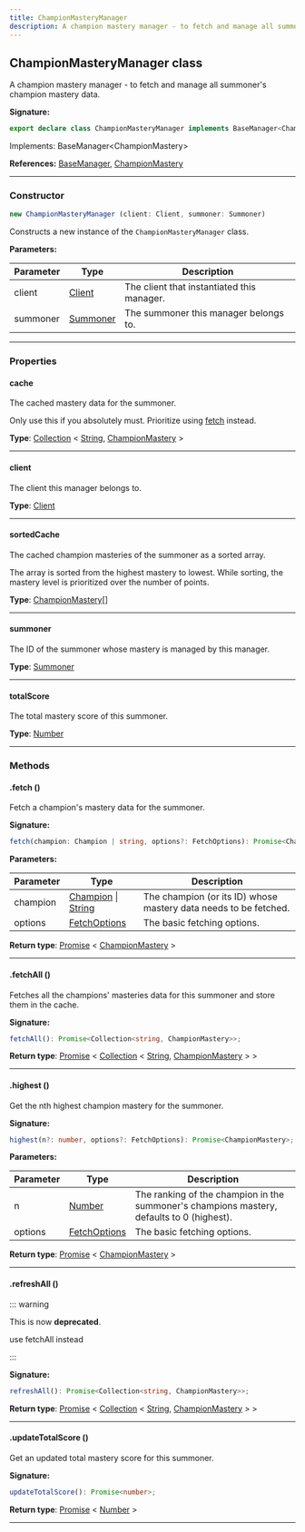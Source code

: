 ```yaml
---
title: ChampionMasteryManager
description: A champion mastery manager - to fetch and manage all summoner's champion mastery data.
---
```


## ChampionMasteryManager class

A champion mastery manager - to fetch and manage all summoner's champion mastery data.

**Signature:**

```ts
export declare class ChampionMasteryManager implements BaseManager<ChampionMastery> 
```

Implements: BaseManager&lt;ChampionMastery&gt;

**References:** [BaseManager](/api/BaseManager.md), [ChampionMastery](/api/ChampionMastery.md)

---

### Constructor

```ts
new ChampionMasteryManager (client: Client, summoner: Summoner)
```

Constructs a new instance of the `ChampionMasteryManager` class.

**Parameters:**

| Parameter | Type | Description |
| --------- | ---- | ----------- |
| client | [Client](/api/Client.md) | The client that instantiated this manager. |
| summoner | [Summoner](/api/Summoner.md) | The summoner this manager belongs to. |
---

### Properties

#### cache

The cached mastery data for the summoner.


Only use this if you absolutely must. Prioritize using [fetch](/api/ChampionMasteryManager.md#fetch) instead.



**Type**: [Collection](https://discord.js.org/#/docs/collection/stable/class/Collection) \< [String](https://developer.mozilla.org/en-US/docs/Web/JavaScript/Reference/Global_Objects/String), [ChampionMastery](/api/ChampionMastery.md) \>

---

#### client

The client this manager belongs to.



**Type**: [Client](/api/Client.md)

---

#### sortedCache

The cached champion masteries of the summoner as a sorted array.


The array is sorted from the highest mastery to lowest. While sorting, the mastery level is prioritized over the number of points.



**Type**: [ChampionMastery](/api/ChampionMastery.md)[]

---

#### summoner

The ID of the summoner whose mastery is managed by this manager.



**Type**: [Summoner](/api/Summoner.md)

---

#### totalScore

The total mastery score of this summoner.



**Type**: [Number](https://developer.mozilla.org/en-US/docs/Web/JavaScript/Reference/Global_Objects/Number)

---

### Methods

#### .fetch ()

Fetch a champion's mastery data for the summoner.




**Signature:**

```ts
fetch(champion: Champion | string, options?: FetchOptions): Promise<ChampionMastery>;
```

**Parameters:**

| Parameter | Type | Description |
| --------- | ---- | ----------- |
| champion | [Champion](/api/Champion.md) \| [String](https://developer.mozilla.org/en-US/docs/Web/JavaScript/Reference/Global_Objects/String) | The champion (or its ID) whose mastery data needs to be fetched. |
| options | [FetchOptions](/api/FetchOptions.md) | The basic fetching options. |

**Return type**: [Promise](https://developer.mozilla.org/en-US/docs/Web/JavaScript/Reference/Global_Objects/Promise) \< [ChampionMastery](/api/ChampionMastery.md) \>

---

#### .fetchAll ()

Fetches all the champions' masteries data for this summoner and store them in the cache.



**Signature:**

```ts
fetchAll(): Promise<Collection<string, ChampionMastery>>;
```


**Return type**: [Promise](https://developer.mozilla.org/en-US/docs/Web/JavaScript/Reference/Global_Objects/Promise) \< [Collection](https://discord.js.org/#/docs/collection/stable/class/Collection) \< [String](https://developer.mozilla.org/en-US/docs/Web/JavaScript/Reference/Global_Objects/String), [ChampionMastery](/api/ChampionMastery.md) \> \>

---

#### .highest ()

Get the nth highest champion mastery for the summoner.




**Signature:**

```ts
highest(n?: number, options?: FetchOptions): Promise<ChampionMastery>;
```

**Parameters:**

| Parameter | Type | Description |
| --------- | ---- | ----------- |
| n | [Number](https://developer.mozilla.org/en-US/docs/Web/JavaScript/Reference/Global_Objects/Number) | The ranking of the champion in the summoner's champions mastery, defaults to 0 (highest). |
| options | [FetchOptions](/api/FetchOptions.md) | The basic fetching options. |

**Return type**: [Promise](https://developer.mozilla.org/en-US/docs/Web/JavaScript/Reference/Global_Objects/Promise) \< [ChampionMastery](/api/ChampionMastery.md) \>

---

#### .refreshAll ()



::: warning 

This is now **deprecated**. 

use fetchAll instead



:::

**Signature:**

```ts
refreshAll(): Promise<Collection<string, ChampionMastery>>;
```


**Return type**: [Promise](https://developer.mozilla.org/en-US/docs/Web/JavaScript/Reference/Global_Objects/Promise) \< [Collection](https://discord.js.org/#/docs/collection/stable/class/Collection) \< [String](https://developer.mozilla.org/en-US/docs/Web/JavaScript/Reference/Global_Objects/String), [ChampionMastery](/api/ChampionMastery.md) \> \>

---

#### .updateTotalScore ()

Get an updated total mastery score for this summoner.



**Signature:**

```ts
updateTotalScore(): Promise<number>;
```


**Return type**: [Promise](https://developer.mozilla.org/en-US/docs/Web/JavaScript/Reference/Global_Objects/Promise) \< [Number](https://developer.mozilla.org/en-US/docs/Web/JavaScript/Reference/Global_Objects/Number) \>

---

